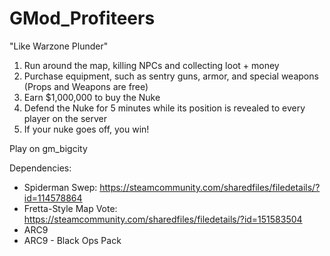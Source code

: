 # GMod_Profiteers
"Like Warzone Plunder"

1. Run around the map, killing NPCs and collecting loot + money
2. Purchase equipment, such as sentry guns, armor, and special weapons (Props and Weapons are free)
3. Earn $1,000,000 to buy the Nuke
4. Defend the Nuke for 5 minutes while its position is revealed to every player on the server
5. If your nuke goes off, you win!

Play on gm_bigcity

Dependencies:
 - Spiderman Swep: https://steamcommunity.com/sharedfiles/filedetails/?id=114578864
 - Fretta-Style Map Vote: https://steamcommunity.com/sharedfiles/filedetails/?id=151583504
 - ARC9
 - ARC9 - Black Ops Pack